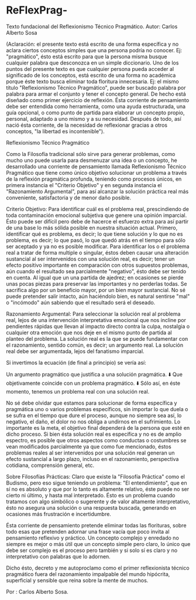 # ReFlexPrag-
Texto fundacional del Reflexionismo Técnico Pragmático. Autor: Carlos Alberto Sosa 

(Aclaración: el presente texto está escrito de una forma específica y no aclara ciertos conceptos simples que una persona podría no conocer. Ej: "pragmático", ésto está escrito para que la persona misma busque cualquier palabra que desconozca en un simple diccionario. Uno de los puntos del presente texto es que cualquier persona pueda acceder al significado de los conceptos, está escrito de una forma no académica porque éste texto busca eliminar toda floritura innecesaria. Ej: el mismo título "Reflexionismo Técnico Pragmático", puede ser buscado palabra por palabra para armar el conjunto y tener el concepto general. De hecho está diseñado como primer ejercicio de reflexión.
Ésta corriente de pensamiento debe ser entendida como herramienta, como una ayuda estructurada, una guía opcional, o como punto de partida para elaborar un concepto propio, personal, adaptado a uno mismo y a su necesidad. Después de todo, así nació ésta corriente, de la necesidad de reflexionar gracias a otros conceptos, "la libertad es incontenible").

Reflexionismo Técnico Pragmático

Como la Filosofía tradicional sólo sirve para generar problemas, como mucho uno puede usarla para desmenuzar una idea o un concepto, he desarrollado una corriente de pensamiento llamada Reflexionismo Técnico Pragmático que tiene como único objetivo solucionar un problema a través de la reflexión pragmática profunda, teniendo como procesos únicos, en primera instancia el "Criterio Objetivo" y en segunda instancia el "Razonamiento Argumental", para así alcanzar la solución práctica real más conveniente, satisfactoria y de menor daño posible.

Criterio Objetivo:
Para identificar cuál es el problema real, prescindiendo de toda contaminación emocional subjetiva que genere una opinión imparcial. Ésto puede ser difícil pero debe de hacerce el esfuerzo extra para así partir de una base lo más sólida posible en nuestra situación actual.
Primero, identificar qué es problema, es decir; lo que tiene solución y lo que no es problema, es decir; lo que pasó, lo que quedó atrás en el tiempo para sólo ser aceptado y ya no es posible modificar. 
Para identificar los o el problema real a tratar de forma multiple o singular, éstos deben causar una alteración sustancial al ser intervenidos con una solución real, es decir; tener un efecto positivo importante en comparación con otros supuestos problemas, aún cuando el resultado sea parcialmente "negativo", ésto debe ser tenido en cuenta. Al igual que un una partida de ajedrez; en ocasiones se pierde unas pocas piezas para preservar las importantes y no perderlas todas. Se sacrifica algo por un beneficio mayor, por un bien mayor sustancial. No sé puede pretender salir intacto, aún haciéndolo bien, es natural sentirse "mal" o "incómodo" aún sabiendo que el resultado será el deseado.

Razonamiento Argumental:
Para seleccionar la solución real al problema real, lejos de una intervención interpretativa emocional que nos incline por pendientes rápidas que llevan al impacto directo contra la culpa, nostalgia o cualquier otra emoción que nos deje en el mismo punto de partida al planteo del problema.
La solución real es la que se puede fundamentar con el razonamiento, sentido común, es decir; un argumento real. La solución real debe ser argumentada, lejos del fanatismo imparcial.

Si invertimos la ecuación (de final a principio) se vería así:

Un argumento pragmático que justifica a una solución pragmática.
⬇️
Que objetivamente coincide con un problema pragmático.
⬇️
Sólo así, en éste momento, tenemos un problema real con una solución real.

No sé debe olvidar que estamos para solucionar de forma específica y pragmática uno o varios problemas específicos, sin importar lo que duela o se sufra en el tiempo que dure el proceso, aunque no siempre sea así, lo negativo, el daño, el dolor no nos obliga a undirnos en el sufrimiento.
Lo importante es la meta, el objetivo final dependerá de la persona que esté en dicho proceso. Si bien ésta solución real es específica y no es de amplio espectro, es posible que otros aspectos como conductas o costumbres se vean modificados parcialmente ya que como fue mencionado, éstos problemas reales al ser intervenidos por una solución real generan un efecto sustancial a largo plazo, incluso en el razonamiento, perspectiva cotidiana, comprensión general, etc.

Sobre Filosofías Prácticas:
Claro que existe la "Filosofía Práctica" como el Budismo, pero eso sigue teniendo un problema: "El entendimiento", que en sí no es absoluto y que por lo tanto es altamente relativo, éste puede no ser cierto ni último, y hasta mal interpretado. Ésto es un problema cuando tratamos con algo simbólico o sugerente y de valor altamente interpretativo, ésto no asegura una solución o una respuesta buscada, generando en ocasiones más frustración e incertidumbre.

Ésta corriente de pensamiento pretende eliminar todas las florituras, sobre todo esas que pretenden adornar una frase vacía que poco invita al pensamiento reflexivo y práctico. Un concepto complejo y enredado no siempre es mejor o más útil que un concepto simple pero claro, lo único que debe ser complejo es el proceso pero también y si solo sí es claro y no interpretativo con palabras que lo adornen.


Dicho ésto, decreto y me autoproclamo como el primer  reflexionista técnico pragmático fuera del razonamiento impalpable del mundo hipócrita, superficial y sensible que reina sobre la mente de muchos.

Por : Carlos Alberto Sosa.

